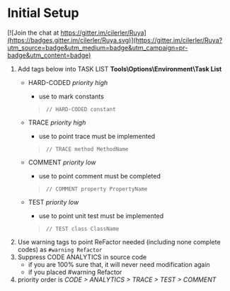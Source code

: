 # Initial Setup

[![Join the chat at https://gitter.im/cilerler/Ruya](https://badges.gitter.im/cilerler/Ruya.svg)](https://gitter.im/cilerler/Ruya?utm_source=badge&utm_medium=badge&utm_campaign=pr-badge&utm_content=badge)
1. Add tags below into TASK LIST **Tools\Options\Environment\Task List**
    - HARD-CODED _priority high_ 
        - use to mark constants

        > `// HARD-CODED constant`
    - TRACE _priority high_ 
        - use to point trace must be implemented

        > `// TRACE method MethodName`
    - COMMENT _priority low_ 
        - use to point comment must be completed 

        > `// COMMENT property PropertyName`
    - TEST _priority low_ 
        - use to point unit test must be implemented 

        > `// TEST class ClassName`
2. Use warning tags to point ReFactor needed (including none complete codes) as `#warning Refactor`
3. Suppress CODE ANALYTICS in source code 
    - if you are 100% sure that, it will never need modification again
    - if you placed #warning Refactor
4. priority order is _CODE > ANALYTICS > TRACE > TEST > COMMENT_

